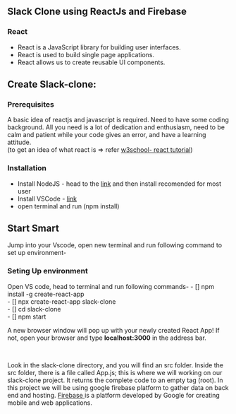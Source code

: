 <h2> Slack Clone using ReactJs and Firebase</h2>

<h3> React </h3>
<ul>
  <li> React is a JavaScript library for building user interfaces.</li>
  <li> React is used to build single page applications.</li>
  <li> React allows us to create reusable UI components.</li>
</ul>
<h2>Create Slack-clone:</h2>
<h3>Prerequisites</h3>
<p>A basic idea of reactjs and javascript is required. Need to have some coding background. All you need is a lot of dedication and enthusiasm, need to be calm and patient while your code gives an error, and have a learning attitude.<br>
(to get an idea of what react is => refer <a href="https://www.w3schools.com/react//">w3school- react tutorial</a>)</p>

<h3> Installation </h3>
<ul>
  <li>Install NodeJS - head to the <a href="https://nodejs.org/en/">link</a> and then install recomended for most user</li>
  <li>Install VSCode - <a href="https://code.visualstudio.com/download">link</a></li>
  <li> open terminal and run (npm install) </li>
</ul>


<h2>Start Smart</h2>
Jump into your Vscode, open new terminal and run following command to set up environment-<br>
<h3> Seting Up environment </h3>
Open VS code, head to terminal and run following commands-
- [] npm install -g create-react-app<br>
- [] npx create-react-app slack-clone<br>
- [] cd slack-clone<br>
- [] npm start<br>
<p>A new browser window will pop up with your newly created React App! If not, open your browser and type <b>localhost:3000</b> in the address bar.</p><br>
<p>Look in the slack-clone directory, and you will find an src folder. Inside the src folder, there is a file called App.js; this is where we will working on our slack-clone project. It returns the complete code to an empty tag (root). In this project we will be using  google firebase platform to gather data on back end and hosting. <a href="https://firebase.google.com/"> Firebase </a>is a platform developed by Google for creating mobile and web applications.</p> 


 

 


